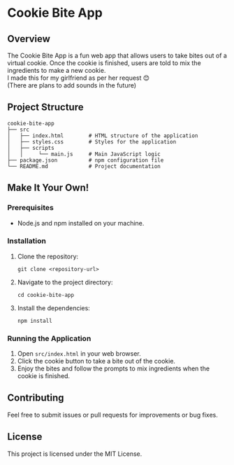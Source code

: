 # Cookie Bite App

## Overview
The Cookie Bite App is a fun web app that allows users to take bites out of a virtual cookie. Once the cookie is finished, users are told to mix the ingredients to make a new cookie.  
I made this for my girlfriend as per her request 😊  
(There are plans to add sounds in the future)

## Project Structure
```
cookie-bite-app
├── src
│   ├── index.html        # HTML structure of the application
│   ├── styles.css        # Styles for the application
│   ├── scripts
│   │     └── main.js     # Main JavaScript logic
├── package.json          # npm configuration file
└── README.md             # Project documentation
```

## Make It Your Own!

### Prerequisites
- Node.js and npm installed on your machine.

### Installation
1. Clone the repository:
   ```
   git clone <repository-url>
   ```
2. Navigate to the project directory:
   ```
   cd cookie-bite-app
   ```
3. Install the dependencies:
   ```
   npm install
   ```

### Running the Application
1. Open `src/index.html` in your web browser.
2. Click the cookie button to take a bite out of the cookie.
3. Enjoy the bites and follow the prompts to mix ingredients when the cookie is finished.

## Contributing
Feel free to submit issues or pull requests for improvements or bug fixes.

## License
This project is licensed under the MIT License.
